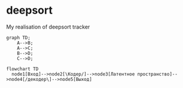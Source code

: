 # deepsort
My realisation of deepsort tracker
```mermaid
graph TD;
    A-->B;
    A-->C;
    B-->D;
    C-->D;
```
```mermaid
flowchart TD
  node1[Вход]-->node2[\Кодер/]-->node3[Латентное пространство]-->node4[/декодер\]-->node5[Выход]
```
